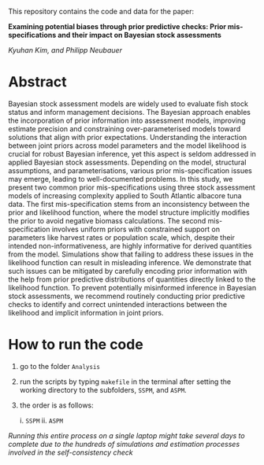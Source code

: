 This repository contains the code and data for the paper:

**Examining potential biases through prior predictive checks: Prior mis-specifications and their impact on Bayesian stock assessments**

*Kyuhan Kim, and Philipp Neubauer*

# Abstract

Bayesian stock assessment models are widely used to evaluate fish
stock status and inform management decisions. The Bayesian approach
enables the incorporation of prior information into assessment models,
improving estimate precision and constraining over-parameterised
models toward solutions that align with prior expectations. Understanding
the interaction between joint priors across model parameters and the model likelihood is
crucial for robust Bayesian inference, yet this aspect is seldom
addressed in applied Bayesian stock assessments. Depending on the model,
structural assumptions, and parameterisations, various prior
mis-specification issues may emerge, leading to well-documented
problems. In this study, we present two common prior
mis-specifications using three stock assessment models of increasing
complexity applied to South Atlantic albacore tuna data. The first
mis-specification stems from an inconsistency between the prior and
likelihood function, where the model structure implicitly modifies the
prior to avoid negative biomass calculations. The second
mis-specification involves uniform priors with constrained support on
parameters like harvest rates or population scale, which, despite
their intended non-informativeness, are highly informative for derived
quantities from the model. Simulations show that failing to address these
issues in the likelihood function can result in misleading
inference. We demonstrate that such issues can be mitigated by
carefully encoding prior information with the help from prior predictive distributions of
quantities directly linked to the likelihood function. To prevent
potentially misinformed inference in Bayesian stock assessments, we
recommend routinely conducting prior predictive checks to identify and
correct unintended interactions between the likelihood and implicit
information in joint priors.


# How to run the code

1. go to the folder `Analysis`

2. run the scripts by typing `makefile` in the terminal after setting the working directory to the subfolders, `SSPM`, and `ASPM`.

3. the order is as follows:

   i. `SSPM`
   ii. `ASPM`

*Running this entire process on a single laptop might take several days to complete due to the hundreds of simulations and estimation processes involved in the self-consistency check*
